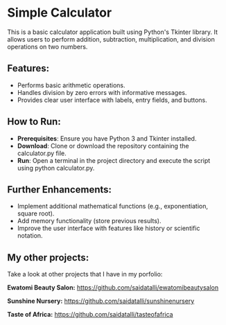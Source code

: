 # Simple Calculator
This is a basic calculator application built using Python's Tkinter library. It allows users to perform addition, subtraction, multiplication, and division operations on two numbers.

## Features:
- Performs basic arithmetic operations.
- Handles division by zero errors with informative messages.
- Provides clear user interface with labels, entry fields, and buttons.

## How to Run:
- **Prerequisites**: Ensure you have Python 3 and Tkinter installed.
- **Download**: Clone or download the repository containing the calculator.py file.
- **Run**: Open a terminal in the project directory and execute the script using python calculator.py.

## Further Enhancements:
- Implement additional mathematical functions (e.g., exponentiation, square root).
- Add memory functionality (store previous results).
- Improve the user interface with features like history or scientific notation.

## My other projects:
Take a look at other projects that I have in my porfolio:

**Ewatomi Beauty Salon:** https://github.com/saidatalli/ewatomibeautysalon

**Sunshine Nursery:** https://github.com/saidatalli/sunshinenursery

**Taste of Africa:** https://github.com/saidatalli/tasteofafrica